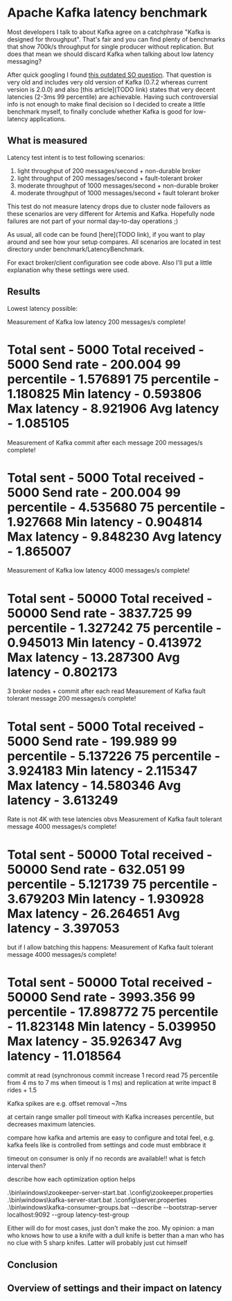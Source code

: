 # Apache Kafka latency benchmark

Most developers I talk to about Kafka agree on a catchphrase "Kafka is designed 
for throughput". That's fair and you can find plenty of benchmarks that show
700k/s throughput for single producer without replication. But does that mean
we should discard Kafka when talking about low latency messaging? 

After quick googling I found [this outdated SO question](https://stackoverflow.com/questions/20520492/how-to-minimize-the-latency-involved-in-kafka-messaging-framework).
That question is very old and includes very old version of Kafka (0.7.2 whereas
current version is 2.0.0) and also [this article](TODO link) 
states that very decent latencies (2-3ms 99 percentile) are achievable. Having 
such controversial info is not enough to make final decision so I decided to 
create a little benchmark myself, to finally conclude whether Kafka is good for 
low-latency applications.


## What is measured

Latency test intent is to test following scenarios:
1. light throughput of 200 messages/second + non-durable broker
1. light throughput of 200 messages/second + fault-tolerant broker
1. moderate throughput of 1000 messages/second + non-durable broker
1. moderate throughput of 1000 messages/second + fault tolerant broker

This test do not measure latency drops due to cluster node failovers as 
these scenarios are very different for Artemis and Kafka. Hopefully node failures
are not part of your normal day-to-day operations ;)

As usual, all code can be found [here](TODO link), 
if you want to play around and see how your setup compares. All scenarios are 
located in test directory under benchmark/LatencyBenchmark.

For exact broker/client configuration see code above. Also I'll put a little 
explanation why these settings were used.


## Results

Lowest latency possible:

Measurement of Kafka low latency 200 messages/s complete!

Total sent     - 5000
Total received - 5000
Send rate      - 200.004
99 percentile  - 1.576891
75 percentile  - 1.180825
Min latency    - 0.593806
Max latency    - 8.921906
Avg latency    - 1.085105
===============================================

Measurement of Kafka commit after each message 200 messages/s complete!

Total sent     - 5000
Total received - 5000
Send rate      - 200.004
99 percentile  - 4.535680
75 percentile  - 1.927668
Min latency    - 0.904814
Max latency    - 9.848230
Avg latency    - 1.865007
===============================================

Measurement of Kafka low latency 4000 messages/s complete!

Total sent     - 50000
Total received - 50000
Send rate      - 3837.725
99 percentile  - 1.327242
75 percentile  - 0.945013
Min latency    - 0.413972
Max latency    - 13.287300
Avg latency    - 0.802173
===============================================

3 broker nodes + commit after each read
Measurement of Kafka fault tolerant message 200 messages/s complete!

Total sent     - 5000
Total received - 5000
Send rate      - 199.989
99 percentile  - 5.137226
75 percentile  - 3.924183
Min latency    - 2.115347
Max latency    - 14.580346
Avg latency    - 3.613249
===============================================

Rate is not 4K with tese latencies obvs
Measurement of Kafka fault tolerant message 4000 messages/s complete!

Total sent     - 50000
Total received - 50000
Send rate      - 632.051
99 percentile  - 5.121739
75 percentile  - 3.679203
Min latency    - 1.930928
Max latency    - 26.264651
Avg latency    - 3.397053
===============================================

but if I allow batching this happens:
Measurement of Kafka fault tolerant message 4000 messages/s complete!

Total sent     - 50000
Total received - 50000
Send rate      - 3993.356
99 percentile  - 17.898772
75 percentile  - 11.823148
Min latency    - 5.039950
Max latency    - 35.926347
Avg latency    - 11.018564
===============================================

commit at read (synchronous commit increase 1 record read 75 percentile
from 4 ms to 7 ms when timeout is 1 ms) and replication at write impact
8 rides + 1.5

Kafka spikes are e.g. offset removal ~7ms

at certain range smaller poll timeout with Kafka increases percentile, but
decreases maximum latencies.

compare how kafka and artemis are easy to configure and total feel, e.g.
kafka feels like is controlled from settings and code must embbrace it

timeout on consumer is only if no records are available!! what is fetch interval then?

describe how each optimization option helps

.\bin\windows\zookeeper-server-start.bat .\config\zookeeper.properties
.\bin\windows\kafka-server-start.bat .\config\server.properties
.\bin\windows\kafka-consumer-groups.bat --describe --bootstrap-server localhost:9092 --group latency-test-group

Either will do for most cases, just don't make the zoo. My opinion:
a man who knows how to use a knife with a dull knife is better than a 
man who has no clue with 5 sharp knifes. Latter will probably just cut 
himself


## Conclusion



## Overview of settings and their impact on latency
